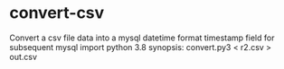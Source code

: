 # convert-csv
Convert a csv file data into a mysql datetime format timestamp field for subsequent mysql import
python 3.8
synopsis: convert.py3 < r2.csv > out.csv
